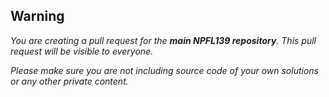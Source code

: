 ## Warning
_You are creating a pull request for the **main NPFL139 repository**. This pull request will be visible to everyone._

_Please make sure you are not including source code of your own solutions or any other private content._
